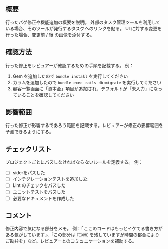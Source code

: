 ## 概要

行ったバグ修正や機能追加の概要を説明。
外部のタスク管理ツールを利用している場合、そのツールが発行するタスクへのリンクを貼る。
UI に対する変更を行った場合、変更前 / 後 の画像を添付する。

## 確認方法

行った修正をレビュアーが確認するための手順を記載する。
例：
1. Gem を追加したので `bundle install` を実行してください
2. カラムを追加したので `bundle exec rails db:migrate` を実行してください
3. 顧客一覧画面に「資本金」項目が追加され、デフォルトが「未入力」になっていることを確認してください

## 影響範囲

行った修正が影響するであろう範囲を記載する。レビュアーが修正の影響範囲を予測できるようにする。

## チェックリスト

プロジェクトごとにパスしなければならないルールを定義する。
例：
- [ ] siderをパスした
- [ ] インテグレーションテストを追加した
- [ ] Lint のチェックをパスした
- [ ] ユニットテストをパスした
- [ ] 必要なドキュメントを作成した

## コメント

修正内容で気になる部分をメモ。
例：「ここのコードはもっとイケてる書き方がある気がしています」、「この部分は `FIXME` を残していますが時間の都合によりご勘弁を」など。レビュアーとのコミュニケーションを補助する。
